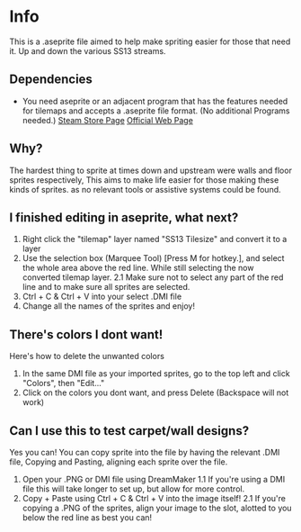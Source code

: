 # Info

This is a .aseprite file aimed to help make spriting easier for those that need it. Up and down the various SS13 streams.

## Dependencies

- You need aseprite or an adjacent program that has the features needed for tilemaps and accepts a .aseprite file format. (No additional Programs needed.)
  [Steam Store Page](https://store.steampowered.com/app/431730/Aseprite/)
  [Official Web Page](https://www.aseprite.org/)

## Why?

The hardest thing to sprite at times down and upstream were walls and floor sprites respectively, This aims to make life easier for those making these kinds of sprites. as no relevant tools or assistive systems could be found.

## I finished editing in aseprite, what next?

1. Right click the "tilemap" layer named "SS13 Tilesize" and convert it to a layer
2. Use the selection box (Marquee Tool) [Press M for hotkey.], and select the whole area above the red line. While still selecting the now converted tilemap layer.
   2.1 Make sure not to select any part of the red line and to make sure all sprites are selected.
3. Ctrl + C & Ctrl + V into your select .DMI file
4. Change all the names of the sprites and enjoy!

## There's colors I dont want!

Here's how to delete the unwanted colors

1. In the same DMI file as your imported sprites, go to the top left and click "Colors", then "Edit..."
2. Click on the colors you dont want, and press Delete (Backspace will not work)

## Can I use this to test carpet/wall designs?

Yes you can! You can copy sprite into the file by having the relevant .DMI file, Copying and Pasting, aligning each sprite over the file.

1. Open your .PNG or DMI file using DreamMaker
   1.1 If you're using a DMI file this will take longer to set up, but allow for more control.
2. Copy + Paste using Ctrl + C & Ctrl + V into the image itself!
   2.1 If you're copying a .PNG of the sprites, align your image to the slot, alotted to you below the red line as best you can!
